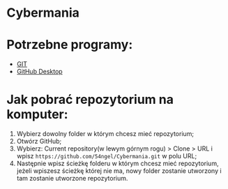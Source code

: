 # Cybermania

# Potrzebne programy:

+ [GIT](https://git-scm.com/downloads)
+ [GitHub Desktop](https://desktop.github.com/)

# Jak pobrać repozytorium na komputer:
1. Wybierz dowolny folder w którym chcesz mieć repozytorium;
2. Otwórz GitHub;
3. Wybierz: Current repository(w lewym górnym rogu) > Clone > URL i wpisz ```https://github.com/54ngel/Cybermania.git``` w polu URL;
4. Następnie wpisz ścieżkę folderu w którym chcesz mieć repozytorium, jeżeli wpiszesz ścieżkę której nie ma, nowy folder zostanie utworzony i tam zostanie utworzone repozytorium.

